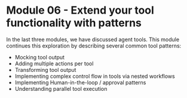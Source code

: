 # Module 06 - Extend your tool functionality with patterns

In the last three modules, we have discussed agent tools. This module continues this exploration by describing several common tool patterns:
- Mocking tool output
- Adding multiple actions per tool
- Transforming tool output
- Implementing complex control flow in tools via nested workflows
- Implementing Human-in-the-loop / approval patterns
- Understanding parallel tool execution
